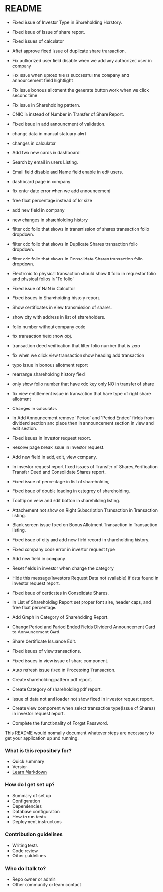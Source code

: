 # README #
* Fixed issue of Investor Type in  Shareholding Horstory.

* Fixed issue of Issue of share report.
* Fixed issues of calculator

* Aftet approve fixed issue of duplicate share transaction.
* Fix  authorized user field disable when we add any authorized user in company
* Fix issue when upload file is successful the company and announcement field hightlight
* Fix issue bonous allotment the generate button work when we click second time
* Fix issue in Shareholding pattern.
* CNIC in instead of Number in Transfer of Share Report.
* Fixed issue in add announcment of validation.

* change  data  in manual statuary alert
* changes in calculator
* Add two new cards in dashboard
* Search by email in users Listing.
* Email field disable and Name field enable in edit users.
* dashboard page in company
* fix enter date error when we add announcement
* free float percentage instead of lot size

* add new field in company 
* new changes in sharehlolding history
* filter cdc folio that shows in transmission of shares transaction  folio dropdown.
*  filter cdc folio that shows in Duplicate Shares transaction folio dropdown.
*  filter cdc folio that shows in Consolidate Shares transaction folio dropdown.
* Electronic to physical transaction should show 0 folio in requestor folio and physical folios in 'To folio'

* Fixed issue of NaN in Calcultor
* Fixed issues in Shareholding history report.
* Show certificates in View transmission of shares.

* show city with address in list of shareholders.
* folio number without company code
*  fix transaction field show obj.
*  transaction deed verification that filter folio number that is zero
* fix when we click  view transaction show heading add transaction 
*  typo issue in bonous allotment report
*  rearrange shareholding history field
*  only show folio number that have cdc key only  NO in transfer of share
*  fix view entitlement issue in transaction that have type of right share allotment
* Changes in calculator.

* In Add Announcement remove 'Period' and 'Period Ended' fields from dividend section and place then in announcement section in view and edit section.
* Fixed issues in Investor request report.
* Resolve page break issue in investor request.
* Add new field in add, edit, view  company.
* In investor request report fixed issues of Transfer of Shares,Verification Transfer Deed and Consolidate Shares report.
* Fixed issue of percentage in list of shareholding.
* Fixed issue of double loading in categroy of shareholding.
* Tooltip on veiw and edit botton in sharehilding listing.
* Attachement not show on Right Subscription Transaction in Transaction listing.
* Blank screen issue fixed on Bonus Allotment Transaction in Transaction listing.

* Fixed issue of city and add new field record in shareholding history.
* Fixed  company code error in investor request type
* Add new field in company
* Reset fields  in investor when change the category 
* Hide this message(Investors Request Data not available) if data found in investor request report.
* Fixed issue of certicates in Consolidate Shares.
* In List of Shareholding Report set proper font size, header caps, and free float percentage.
* Add Graph in Category of Shareholding Report.
* Change Period and Pariod Ended Fields  Dividend Announcement Card to Announcement Card.
* Share Certificate Issuance Edit.

* Fixed issues of view transactions.
* Fixed issues in view issue of share component.
* Auto refresh issue fixed in Processing Transaction.


* Create shareholding pattern pdf report.
* Create Category of shareholding pdf report.
* Issue of data not and loader not show fixed in investor request report.
* Create view component when select transaction type(Issue of Shares) in investor request report.
* Complete the functionality of Forget Password.

This README would normally document whatever steps are necessary to get your application up and running.

### What is this repository for? ###

* Quick summary
* Version
* [Learn Markdown](https://bitbucket.org/tutorials/markdowndemo)

### How do I get set up? ###

* Summary of set up
* Configuration
* Dependencies
* Database configuration
* How to run tests
* Deployment instructions

### Contribution guidelines ###

* Writing tests
* Code review
* Other guidelines

### Who do I talk to? ###

* Repo owner or admin
* Other community or team contact